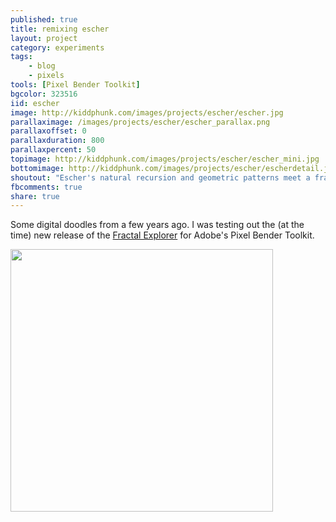 ```yaml
---
published: true
title: remixing escher
layout: project
category: experiments
tags:
    - blog
    - pixels
tools: [Pixel Bender Toolkit]
bgcolor: 323516
iid: escher
image: http://kiddphunk.com/images/projects/escher/escher.jpg
parallaximage: /images/projects/escher/escher_parallax.png
parallaxoffset: 0
parallaxduration: 800
parallaxpercent: 50
topimage: http://kiddphunk.com/images/projects/escher/escher_mini.jpg
bottomimage: http://kiddphunk.com/images/projects/escher/escherdetail.jpg
shoutout: "Escher's natural recursion and geometric patterns meet a fractal remixing."
fbcomments: true
share: true
---
```


Some digital doodles from a few years ago. I was testing out the (at the time) new release of the [Fractal Explorer](http://www.subblue.com/projects/fractal_explorer) for Adobe's Pixel Bender Toolkit.

<a href='http://kiddphunk.com/images/projects/escher/escher_parallax.png'><img class='galleryimage' width="420" src='http://kiddphunk.com/images/projects/escher/escher_parallax.png'></a>
